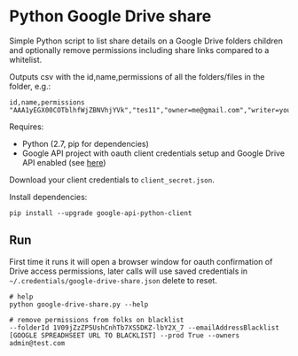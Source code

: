 # Python Google Drive share

Simple Python script to list share details on a Google Drive folders children and optionally remove permissions including share links compared to a whitelist.

Outputs csv with the id,name,permissions of all the folders/files in the folder, e.g.:
```
id,name,permissions
"AAA1yEGX00COTblhfWjZBNVhjYVk","tes11","owner=me@gmail.com","writer=you@gmail.com","reader=anyone"
```

Requires:
* Python (2.7, pip for dependencies)
* Google API project with oauth client credentials setup and Google Drive API enabled (see [here](https://developers.google.com/drive/v3/web/quickstart/python))

Download your client credentials to `client_secret.json`.

Install dependencies:
```
pip install --upgrade google-api-python-client
```

## Run

First time it runs it will open a browser window for oauth confirmation of Drive access permissions, later calls will use saved credentials in `~/.credentials/google-drive-share.json` delete to reset.

```
# help
python google-drive-share.py --help

# remove permissions from folks on blacklist
--folderId 1V09jZzZP5UshCnhTb7XS5DKZ-lbY2X_7 --emailAddressBlacklist [GOOGLE SPREADHSEET URL TO BLACKLIST] --prod True --owners admin@test.com
```
